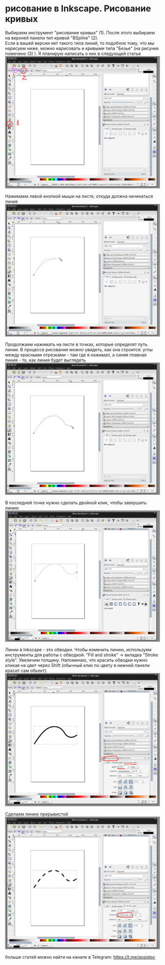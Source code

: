 # рисование в Inkscape. Рисование кривых
  
  
Выбираем инструмент "рисование кривых" (1). После этого выбираем на верхней панели тип кривой "BSpline" (2).  
Если в вашей версии нет такого типа линий, то подобное тому, что мы нарисуем ниже, можно нарисовать и кривыми типа "Безье" (на рисунке помечено (3) ). Я планирую написать о них в следующей статье  
![img](data/1.png)
  
  
Нажимаем левой кнопкой мыши на листе, откуда должна начинаться линия  
![img](data/2.png)
  
  
Продолжаем нажимать на листе в точках, которые определят путь линии. В процессе рисования можно увидеть, как она строится: углы между красными отрезками - там где я нажимал, а синяя плавная линия - то, как линия будет выглядеть  
![img](data/3.png)
  
  
В последней точке нужно сделать двойной клик, чтобы завершить линию  
![img](data/4.png)
  
  
Линии в Inkscape - это обводки. Чтобы изменить линию, используем инструменты для работы с обводкой: "Fill and stroke" -> вкладка "Stroke style". Увеличим толщину. Напоминаю, что красить обводки нужно кликая на цвет через Shift (обычный клик по цвету в нижней панели красит сам обьект).  
![img](data/5.png)
  
  
Сделаем линию прерывистой  
![img](data/6.png)
  
  
больше статей можно найти на канале в Telegram: <a href='https://t.me/assistpc'>https://t.me/assistpc</a>  
